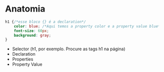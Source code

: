 # Anatomia
```css
h1 {/*esse bloco {} é a declaration*/
    color: blue; /*Aqui temos a property color e a property value blue*/
    font-size: 60px; 
    background: gray;
}
```

* Selector (h1, por exemplo. Procure as tags h1 na página)
* Declaration
* Properties
* Property Value